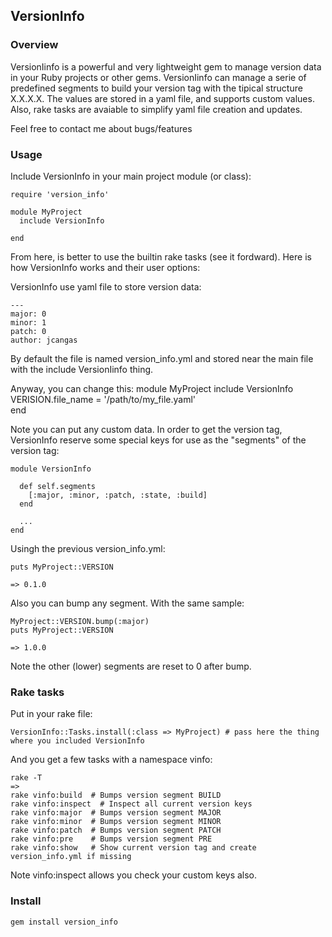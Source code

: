 ## VersionInfo

### Overview

  VersionIinfo is a powerful and very lightweight gem to manage version data in your Ruby projects or other gems.
  VersionIinfo can manage a serie of predefined segments to build your version tag with the tipical structure X.X.X.X.
  The values are stored in a yaml file, and supports custom values. Also, rake tasks are avaiable to simplify yaml file 
  creation and updates.

  Feel free to contact me about bugs/features

### Usage


Include VersionInfo in your main project module (or class):

    require 'version_info'

    module MyProject
      include VersionInfo

    end

From here, is better to use the builtin rake tasks (see it fordward). Here is how VersionInfo works and their user options:

VersionInfo use yaml file to store version data:

    --- 
    major: 0
    minor: 1
    patch: 0
    author: jcangas

By default the file is named version_info.yml and stored near the main file with the include VersionIinfo thing.

Anyway, you can change this:
    module MyProject
      include VersionInfo
      VERISION.file_name = '/path/to/my_file.yaml'      
    end

Note you can put any custom data. In order to get the version tag, VersionInfo reserve some special keys
for use as the "segments" of the version tag:

    module VersionInfo

      def self.segments
        [:major, :minor, :patch, :state, :build]
      end

      ...
    end

Usingh the previous version_info.yml:

    puts MyProject::VERSION

    => 0.1.0

Also you can bump any segment. With the same sample:

    MyProject::VERSION.bump(:major)
    puts MyProject::VERSION

    => 1.0.0

Note the other (lower) segments are reset to 0 after bump.


### Rake tasks

Put in your rake file:

    VersionInfo::Tasks.install(:class => MyProject) # pass here the thing where you included VersionInfo

And you get a few tasks with a namespace vinfo:

    rake -T
    =>
    rake vinfo:build  # Bumps version segment BUILD
    rake vinfo:inspect  # Inspect all current version keys
    rake vinfo:major  # Bumps version segment MAJOR
    rake vinfo:minor  # Bumps version segment MINOR
    rake vinfo:patch  # Bumps version segment PATCH
    rake vinfo:pre    # Bumps version segment PRE
    rake vinfo:show   # Show current version tag and create version_info.yml if missing

Note vinfo:inspect allows you check your custom keys also.

### Install

    gem install version_info


